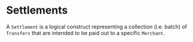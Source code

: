 # Settlements

A `Settlement` is a logical construct representing a collection (i.e. batch) of
`Transfers` that are intended to be paid out to a specific `Merchant`.
